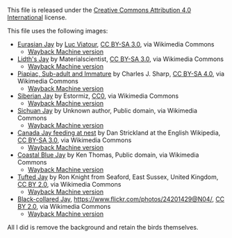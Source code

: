 This file is released under the [Creative Commons Attribution 4.0 International](https://creativecommons.org/licenses/by/4.0/) license.

This file uses the following images:
- [Eurasian Jay](https://commons.wikimedia.org/wiki/File:Garrulus_glandarius_1_Luc_Viatour.jpg) by [Luc Viatour](https://lucnix.be/), [CC BY-SA 3.0](http://creativecommons.org/licenses/by-sa/3.0/), via Wikimedia Commons
  - [Wayback Machine version](http://web.archive.org/web/20220614032230/https://commons.wikimedia.org/wiki/File:Garrulus_glandarius_1_Luc_Viatour.jpg)
- [Lidth's Jay](https://commons.wikimedia.org/wiki/File:Garrulus_lidthi_Ueno_2013-10-06.jpg) by Materialscientist, [CC BY-SA 3.0](https://creativecommons.org/licenses/by-sa/3.0), via Wikimedia Commons
  - [Wayback Machine version](http://web.archive.org/web/20220614032939/https://commons.wikimedia.org/wiki/File:Garrulus_lidthi_Ueno_2013-10-06.jpg)
- [Piapiac, Sub-adult and Immature](https://commons.wikimedia.org/wiki/File:Piapiac_(Ptilostomus_afer)_sub-adult_(l)_and_immature_(r).jpg) by Charles J. Sharp, [CC BY-SA 4.0](https://creativecommons.org/licenses/by-sa/4.0), via Wikimedia Commons
  - [Wayback Machine version](http://web.archive.org/web/20220614033735/https://commons.wikimedia.org/wiki/File:Piapiac_%28Ptilostomus_afer%29_sub-adult_%28l%29_and_immature_%28r%29.jpg)
- [Siberian Jay](https://commons.wikimedia.org/wiki/File:Perisoreus_infaustus_Kittil%C3%A4_20180418_01.jpg) by Estormiz, [CC0](https://creativecommons.org/publicdomain/zero/1.0/deed.en), via Wikimedia Commons
  - [Wayback Machine version](http://web.archive.org/web/20220614034759/https://commons.wikimedia.org/wiki/File:Perisoreus_infaustus_Kittil%C3%A4_20180418_01.jpg)
- [Sichuan Jay](https://commons.wikimedia.org/wiki/File:Perisoreus_internigrans.jpg) by Unknown author, Public domain, via Wikimedia Commons
  - [Wayback Machine version](http://web.archive.org/web/20220614035344/https://commons.wikimedia.org/wiki/File:Perisoreus_internigrans.jpg)
- [Canada Jay feeding at nest](https://commons.wikimedia.org/wiki/File:Perisoreus_canadensis_feeding_at_nest.jpg) by Dan Strickland at the English Wikipedia, [CC BY-SA 3.0](http://creativecommons.org/licenses/by-sa/3.0/), via Wikimedia Commons
  - [Wayback Machine version](http://web.archive.org/web/20220614040739/https://commons.wikimedia.org/wiki/File:Perisoreus_canadensis_feeding_at_nest.jpg)
- [Coastal Blue Jay](https://commons.wikimedia.org/wiki/File:Blue_Jay-27527.jpg) by Ken Thomas, Public domain, via Wikimedia Commons
  - [Wayback Machine version](https://web.archive.org/web/20220614051033/https://commons.wikimedia.org/wiki/File:Blue_Jay-27527.jpg)
- [Tufted Jay](https://commons.wikimedia.org/wiki/File:Tufted_Jay.jpg) by Ron Knight from Seaford, East Sussex, United Kingdom, [CC BY 2.0](https://creativecommons.org/licenses/by/2.0), via Wikimedia Commons
  - [Wayback Machine version](https://web.archive.org/web/20220614051330/https://commons.wikimedia.org/wiki/File:Tufted_Jay.jpg)
- [Black-collared Jay](https://en.wikipedia.org/wiki/File:Cyanolyca_armillata.jpg), https://www.flickr.com/photos/24201429@N04/, [CC BY 2.0](https://creativecommons.org/licenses/by/2.0), via Wikimedia Commons
  - [Wayback Machine version](http://web.archive.org/web/20220614051558/https://en.wikipedia.org/wiki/File:Cyanolyca_armillata.jpg)



All I did is remove the background and retain the birds themselves.
